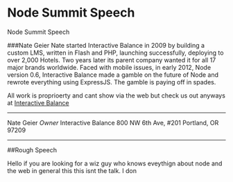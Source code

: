 Node Summit Speech
=========

Node Summit Speech

###Nate Geier
Nate started Interactive Balance in 2009 by building a custom LMS, written in Flash and PHP, launching successfully, deploying to over 2,000 Hotels. Two years later its parent company wanted it for all 17 major brands worldwide. Faced with mobile issues, in early 2012, Node version 0.6, Interactive Balance made a gamble on the future of Node and rewrote everything using ExpressJS. The gamble is paying off in spades.

All work is proprioerty and cant show via the web but check us out anyways at [Interactive Balance](http://interactivebalance.com)

***
Nate Geier *Owner*
Interactive Balance
800 NW 6th Ave, #201
Portland, OR 97209
***

##Rough Speech

Hello if you are looking for a wiz guy who knows eveythign about node and the web in general this this isnt the talk. I don